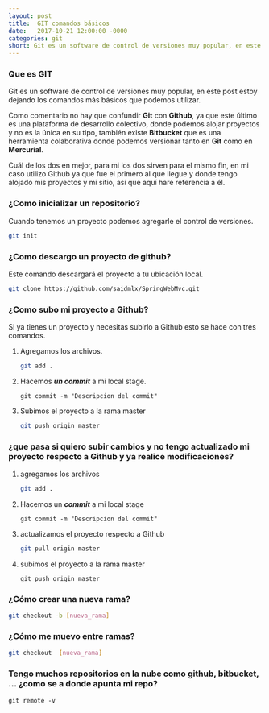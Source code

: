 ```yaml
---
layout: post
title:  GIT comandos básicos
date:   2017-10-21 12:00:00 -0000
categories: git
short: Git es un software de control de versiones muy popular, en este post estoy dejando los comandos maás básicos que podemos utilizar...
---
```


### Que es GIT

Git es un software de control de versiones muy popular, en este post estoy dejando los comandos más básicos que podemos utilizar.

Como comentario no hay que confundir **Git** con **Github**, ya que este último es una plataforma de desarrollo colectivo, donde podemos alojar proyectos y no es la única en su tipo, también existe **Bitbucket** que es una herramienta colaborativa donde podemos versionar tanto en **Git** como en **Mercurial**.

Cuál de los dos en mejor, para mi los dos sirven para el mismo fin, en mi caso utilizo Github ya que fue el primero al que llegue y donde tengo alojado mis proyectos y mi sitio, así que aquí hare referencia a él.   


### ¿Como inicializar un repositorio?

Cuando tenemos un proyecto podemos agregarle el control de versiones.

``` bash
git init
```

###  ¿Como descargo un proyecto de github?

Este comando descargará el proyecto a tu ubicación local. 

``` bash
git clone https://github.com/saidmlx/SpringWebMvc.git
```

### ¿Como subo mi proyecto a Github?

Si ya tienes un proyecto y necesitas subirlo a Github esto se hace con tres comandos.

1. Agregamos los archivos.

	``` bash
	git add .
	```

2. Hacemos _**un commit**_ a mi local stage.

	``` ssh
	git commit -m "Descripcion del commit"
	```

3. Subimos el proyecto a la rama master

	``` bash
	git push origin master
	``` 

### ¿que pasa si quiero subir cambios y no tengo actualizado mi proyecto respecto a Github y ya realice modificaciones?

1. agregamos los archivos

	``` bash
	git add .
	```

2. Hacemos un _**commit**_ a mi local stage

	``` shell
	git commit -m "Descripcion del commit"
	```

3. actualizamos el proyecto respecto a Github

	``` bash
	git pull origin master
	``` 

4. subimos el proyecto a la rama master
	
	``` shell
	git push origin master
	``` 

### ¿Cómo crear una nueva rama?

``` bash
git checkout -b [nueva_rama]
``` 

### ¿Cómo me muevo entre ramas?

``` bash
git checkout  [nueva_rama]
``` 

### Tengo muchos repositorios en la nube como github, bitbucket, ... ¿como se a donde apunta mi repo?

```batch
git remote -v
```







